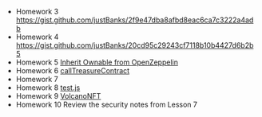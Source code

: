 - Homework 3  https://gist.github.com/justBanks/2f9e47dba8afbd8eac6ca7c3222a4adb  
- Homework 4  https://gist.github.com/justBanks/20cd95c29243cf7118b10b4427d6b2b5  
- Homework 5  [Inherit Ownable from OpenZeppelin](https://github.com/justBanks/Web3-Bootcamp-for-ETHDenver/blob/main/VolcanoCoin/contracts/VolcanoCoin.sol#L4)  
- Homework 6  [callTreasureContract](https://goerli.etherscan.io/tx/0xc664d64f8368b99871dac94ecda93367ab9402d6933849e012527713625413b3)  
- Homework 7  
- Homework 8  [test.js](/VolcanoCoin/test/test.js)  
- Homework 9  [VolcanoNFT](https://gist.github.com/justBanks/c060ae1d86a56235d76bef9f4b2dadf1)  
- Homework 10 Review the security notes from Lesson 7
